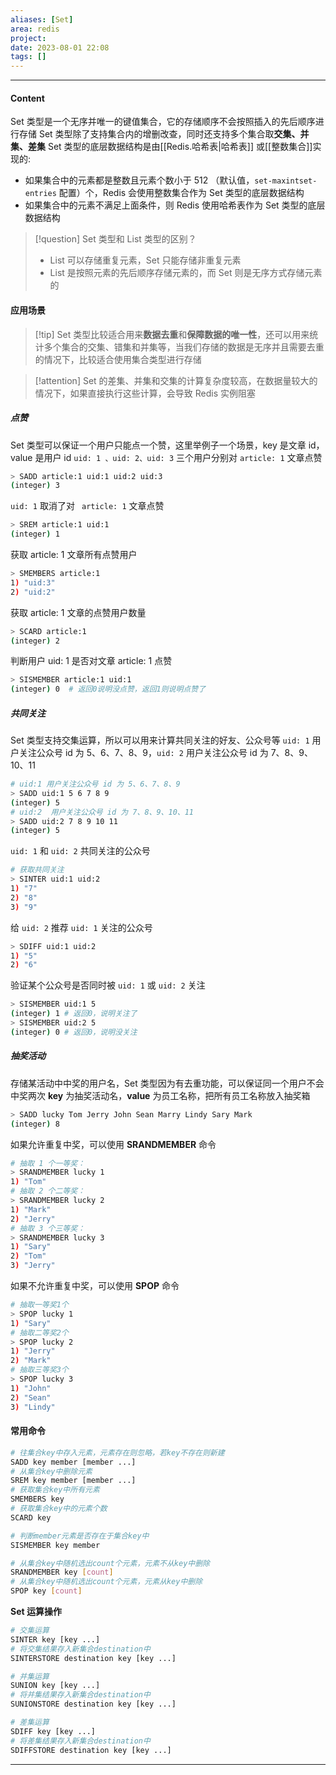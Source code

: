 ```yaml
---
aliases: [Set]
area: redis
project: 
date: 2023-08-01 22:08
tags: []
---
```

---
#### Content
Set 类型是一个无序并唯一的键值集合，它的存储顺序不会按照插入的先后顺序进行存储
Set 类型除了支持集合内的增删改查，同时还支持多个集合取**交集、并集、差集**
Set 类型的底层数据结构是由[[Redis.哈希表|哈希表]] 或[[整数集合]]实现的:
- 如果集合中的元素都是整数且元素个数小于 512 （默认值，`set-maxintset-entries` 配置）个，Redis 会使用整数集合作为 Set 类型的底层数据结构
- 如果集合中的元素不满足上面条件，则 Redis 使用哈希表作为 Set 类型的底层数据结构

> [!question] Set 类型和 List 类型的区别？
> - List 可以存储重复元素，Set 只能存储非重复元素
> - List 是按照元素的先后顺序存储元素的，而 Set 则是无序方式存储元素的

#### 应用场景
> [!tip] Set 类型比较适合用来**数据去重**和**保障数据的唯一性**，还可以用来统计多个集合的交集、错集和并集等，当我们存储的数据是无序并且需要去重的情况下，比较适合使用集合类型进行存储

> [!attention] Set 的差集、并集和交集的计算复杂度较高，在数据量较大的情况下，如果直接执行这些计算，会导致 Redis 实例阻塞

##### 点赞
Set 类型可以保证一个用户只能点一个赞，这里举例子一个场景，key 是文章 id，value 是用户 id
`uid: 1 、uid: 2、uid: 3` 三个用户分别对 `article: 1` 文章点赞
```sh
> SADD article:1 uid:1 uid:2 uid:3
(integer) 3
```
`uid: 1` 取消了对 ` article: 1` 文章点赞
```sh
> SREM article:1 uid:1
(integer) 1
```
获取 article: 1 文章所有点赞用户
```sh
> SMEMBERS article:1
1) "uid:3"
2) "uid:2"
```
获取 article: 1 文章的点赞用户数量
```sh
> SCARD article:1
(integer) 2
```
判断用户 uid: 1 是否对文章 article: 1 点赞
```sh
> SISMEMBER article:1 uid:1
(integer) 0  # 返回0说明没点赞，返回1则说明点赞了
```

##### 共同关注
Set 类型支持交集运算，所以可以用来计算共同关注的好友、公众号等
`uid: 1` 用户关注公众号 id 为 5、6、7、8、9，`uid: 2` 用户关注公众号 id 为 7、8、9、10、11
```sh
# uid:1 用户关注公众号 id 为 5、6、7、8、9
> SADD uid:1 5 6 7 8 9
(integer) 5
# uid:2  用户关注公众号 id 为 7、8、9、10、11
> SADD uid:2 7 8 9 10 11
(integer) 5
```
`uid: 1` 和 `uid: 2` 共同关注的公众号
```sh
# 获取共同关注
> SINTER uid:1 uid:2
1) "7"
2) "8"
3) "9"
```
给 `uid: 2` 推荐 `uid: 1` 关注的公众号
```sh
> SDIFF uid:1 uid:2
1) "5"
2) "6"
```
验证某个公众号是否同时被 `uid: 1` 或 `uid: 2` 关注
```sh
> SISMEMBER uid:1 5
(integer) 1 # 返回0，说明关注了
> SISMEMBER uid:2 5
(integer) 0 # 返回0，说明没关注
```

##### 抽奖活动
存储某活动中中奖的用户名，Set 类型因为有去重功能，可以保证同一个用户不会中奖两次
**key** 为抽奖活动名，**value** 为员工名称，把所有员工名称放入抽奖箱 
```sh
> SADD lucky Tom Jerry John Sean Marry Lindy Sary Mark
(integer) 8
```
如果允许重复中奖，可以使用 **SRANDMEMBER** 命令
```sh
# 抽取 1 个一等奖：
> SRANDMEMBER lucky 1
1) "Tom"
# 抽取 2 个二等奖：
> SRANDMEMBER lucky 2
1) "Mark"
2) "Jerry"
# 抽取 3 个三等奖：
> SRANDMEMBER lucky 3
1) "Sary"
2) "Tom"
3) "Jerry"
```
如果不允许重复中奖，可以使用 **SPOP** 命令
```sh
# 抽取一等奖1个
> SPOP lucky 1
1) "Sary"
# 抽取二等奖2个
> SPOP lucky 2
1) "Jerry"
2) "Mark"
# 抽取三等奖3个
> SPOP lucky 3
1) "John"
2) "Sean"
3) "Lindy"
```

#### 常用命令
```sh
# 往集合key中存入元素，元素存在则忽略，若key不存在则新建
SADD key member [member ...]
# 从集合key中删除元素
SREM key member [member ...] 
# 获取集合key中所有元素
SMEMBERS key
# 获取集合key中的元素个数
SCARD key

# 判断member元素是否存在于集合key中
SISMEMBER key member

# 从集合key中随机选出count个元素，元素不从key中删除
SRANDMEMBER key [count]
# 从集合key中随机选出count个元素，元素从key中删除
SPOP key [count]
```
**Set 运算操作**
```sh
# 交集运算
SINTER key [key ...]
# 将交集结果存入新集合destination中
SINTERSTORE destination key [key ...]

# 并集运算
SUNION key [key ...]
# 将并集结果存入新集合destination中
SUNIONSTORE destination key [key ...]

# 差集运算
SDIFF key [key ...]
# 将差集结果存入新集合destination中
SDIFFSTORE destination key [key ...]
```


---
